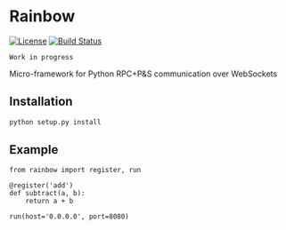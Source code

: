 # Rainbow

[![License](http://img.shields.io/:license-gpl-blue.svg?style=flat)](http://opensource.org/licenses/GPL-2.0) [![Build Status](https://travis-ci.org/bqlabs/rainbow.svg)](https://travis-ci.org/bqlabs/rainbow)

```
Work in progress
```

Micro-framework for Python RPC+P&S communication over WebSockets


## Installation

```bash
python setup.py install
```

## Example

```
from rainbow import register, run

@register('add')
def subtract(a, b):
    return a + b

run(host='0.0.0.0', port=8080)
```
